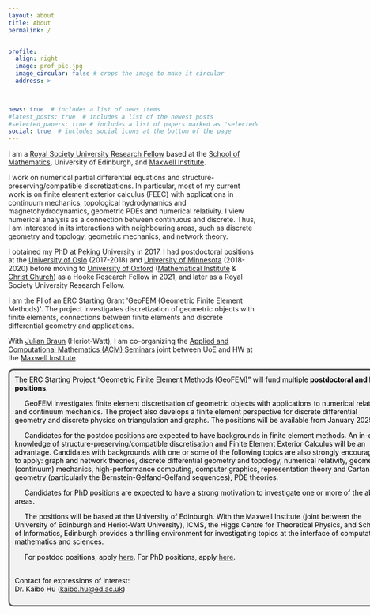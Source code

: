 ```yaml
---
layout: about
title: About
permalink: /


profile:
  align: right
  image: prof_pic.jpg
  image_circular: false # crops the image to make it circular
  address: >
 


news: true  # includes a list of news items
#latest_posts: true  # includes a list of the newest posts
#selected_papers: true # includes a list of papers marked as "selected={true}"
social: true  # includes social icons at the bottom of the page
---
```

 

I am a <a href='https://royalsociety.org/grants/university-research/'>Royal Society University Research Fellow</a> based at the [School of Mathematics](https://www.maths.ed.ac.uk), University of Edinburgh, and [Maxwell Institute](https://www.maxwell.ac.uk/).


I work on numerical partial differential equations and structure-preserving/compatible discretizations. In particular, most of my current work is on finite element exterior calculus (FEEC) with applications in continuum mechanics, topological hydrodynamics and magnetohydrodynamics, geometric PDEs and numerical relativity. I view numerical analysis as a connection between continuous and discrete. Thus, I am interested in its interactions with neighbouring areas, such as discrete geometry and topology, geometric mechanics, and network theory. 


I obtained my PhD at <a href='https://bicmr.pku.edu.cn'>Peking University</a> in 2017. I had postdoctoral positions at the <a href='https://www.mn.uio.no/math/english/'>University of Oslo</a> (2017-2018) and <a href='https://cse.umn.edu/math'>   University of Minnesota</a> (2018-2020) before moving to <a href='https://www.ox.ac.uk'>   University of Oxford</a>  (<a href='https://www.maths.ox.ac.uk'>Mathematical Institute</a> & <a href='https://www.chch.ox.ac.uk'>Christ Church</a>)  as a Hooke Research Fellow in 2021, and later as a Royal Society University Research Fellow. 

I am the PI of an ERC Starting Grant 'GeoFEM (Geometric Finite Element Methods)'. The project investigates discretization of geometric objects with finite elements, connections between finite elements and discrete differential geometry and applications.  


With <a href='http://www.macs.hw.ac.uk/~jb2055/index.htm'>Julian Braun</a> (Heriot-Watt), I am co-organizing the <a href='https://www.maths.ed.ac.uk/school-of-mathematics/events/acm'>Applied and Computational Mathematics (ACM) Seminars</a> joint between UoE and HW at the <a href='https://www.maxwell.ac.uk'>Maxwell Institute</a>. 


 
<style>
  .bottom-three {
     margin-bottom: 0.2cm;
  }
</style>


<html lang="en">
  <head>
    <meta charset="UTF-8" />
    <meta name="viewport" content="width=device-width, initial-scale=1.0" />
    <title>Page Title</title>
    <style>
      /* Whatever that is inside this <style> tag is all styling for your markup / content structure.
      /* The . with the boxed represents that it is a class */
      .boxed {
        background: #F2F2F2;
        color: black;
        border: 3px solid #535353;
        margin: 0px auto;
        width: 756px;
        padding: 10px;
        border-radius: 10px;
      }
    </style>
  </head>
  <body>
    <!-- This is the markup of your box, in simpler terms the content structure. -->
    <div class="boxed">
The ERC Starting Project “Geometric Finite Element Methods (GeoFEM)” will fund multiple <b>postdoctoral and PhD positions</b>.  <br />

&nbsp;&nbsp;&nbsp;&nbsp;
GeoFEM investigates finite element discretisation of geometric objects with applications to numerical relativity and continuum mechanics. The project also develops a finite element perspective for discrete differential geometry and discrete physics on triangulation and graphs. The positions will be available from January 2025. <br /> 

&nbsp;&nbsp;&nbsp;&nbsp;
Candidates for the postdoc positions are expected to have backgrounds in finite element methods. An in-depth knowledge of structure-preserving/compatible discretisation and Finite Element Exterior Calculus will be an advantage. Candidates with backgrounds with one or some of the following topics are also strongly encouraged to apply: graph and network theories, discrete differential geometry and topology, numerical relativity, geometric (continuum) mechanics, high-performance computing, computer graphics, representation theory and Cartan geometry (particularly the Bernstein-Gelfand-Gelfand sequences), PDE theories. <br /> 

&nbsp;&nbsp;&nbsp;&nbsp;
Candidates for PhD positions are expected to have a strong motivation to investigate one or more of the above areas. <br /> 

&nbsp;&nbsp;&nbsp;&nbsp;
The positions will be based at the University of Edinburgh. With the Maxwell Institute (joint between the University of Edinburgh and Heriot-Watt University), ICMS, the Higgs Centre for Theoretical Physics, and School of Informatics, Edinburgh provides a thrilling environment for investigating topics at the interface of computational mathematics and sciences.<br /> 

&nbsp;&nbsp;&nbsp;&nbsp;
For postdoc positions, apply <a href='https://elxw.fa.em3.oraclecloud.com/hcmUI/CandidateExperience/en/sites/CX_1001/job/11638'>here</a>. For PhD positions, apply <a href='https://postgraduate.degrees.ed.ac.uk/?r=site/view&edition=2024&id=511'>here</a>. <br /> <br />

Contact for expressions of interest:<br />
Dr. Kaibo Hu (kaibo.hu@ed.ac.uk)
    </div>
  </body>
</html>

<p class="bottom-three">
 
</p>
 
 

 
